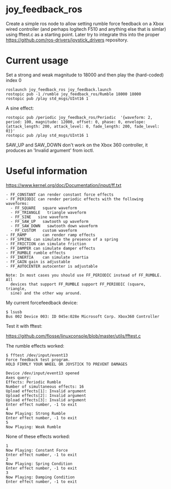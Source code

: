 joy_feedback_ros
================

Create a simple ros node to allow setting rumble force feedback on a Xbox wired controller (and perhaps logitech F510 and anything else that is simlar) using fftest.c as a starting point.  Later try to integrate this into the proper https://github.com/ros-drivers/joystick_drivers repository.

Current usage
=============

Set a strong and weak magnitude to 18000 and then play the (hard-coded) index 0

    roslaunch joy_feedback_ros joy_feedback.launch 
    rostopic pub -1 /rumble joy_feedback_ros/Rumble 18000 18000
    rostopic pub /play std_msgs/UInt16 1


A sine effect:

    rostopic pub /periodic joy_feedback_ros/Periodic  '{waveform: 2, period: 100, magnitude: 12000, offset: 0, phase: 0, envelope:  {attack_length: 200, attack_level: 0, fade_length: 200, fade_level: 0}}'
    rostopic pub /play std_msgs/UInt16 1


SAW_UP and SAW_DOWN don't work on the Xbox 360 controller, it produces an 'Invalid argument' from ioctl.

Useful information
==================

https://www.kernel.org/doc/Documentation/input/ff.txt

    - FF_CONSTANT can render constant force effects
    - FF_PERIODIC can render periodic effects with the following waveforms:
      - FF_SQUARE   square waveform
      - FF_TRIANGLE   triangle waveform
      - FF_SINE   sine waveform
      - FF_SAW_UP   sawtooth up waveform
      - FF_SAW_DOWN   sawtooth down waveform
      - FF_CUSTOM   custom waveform
    - FF_RAMP       can render ramp effects
    - FF_SPRING can simulate the presence of a spring
    - FF_FRICTION can simulate friction
    - FF_DAMPER can simulate damper effects
    - FF_RUMBLE rumble effects
    - FF_INERTIA    can simulate inertia
    - FF_GAIN gain is adjustable
    - FF_AUTOCENTER autocenter is adjustable

    Note: In most cases you should use FF_PERIODIC instead of FF_RUMBLE. All
      devices that support FF_RUMBLE support FF_PERIODIC (square, triangle,
      sine) and the other way around.

My current forcefeedback device:

    $ lsusb
    Bus 002 Device 003: ID 045e:028e Microsoft Corp. Xbox360 Controller


Test it with fftest:

https://github.com/flosse/linuxconsole/blob/master/utils/fftest.c

The rumble effects worked:

    $ fftest /dev/input/event13
    Force feedback test program.
    HOLD FIRMLY YOUR WHEEL OR JOYSTICK TO PREVENT DAMAGES

    Device /dev/input/event13 opened
    Axes query: 
    Effects: Periodic Rumble 
    Number of simultaneous effects: 16
    Upload effects[1]: Invalid argument
    Upload effects[2]: Invalid argument
    Upload effects[3]: Invalid argument
    Enter effect number, -1 to exit
    4
    Now Playing: Strong Rumble
    Enter effect number, -1 to exit
    5
    Now Playing: Weak Rumble

None of these effects worked:

    1
    Now Playing: Constant Force
    Enter effect number, -1 to exit
    2
    Now Playing: Spring Condition
    Enter effect number, -1 to exit
    3
    Now Playing: Damping Condition
    Enter effect number, -1 to exit
